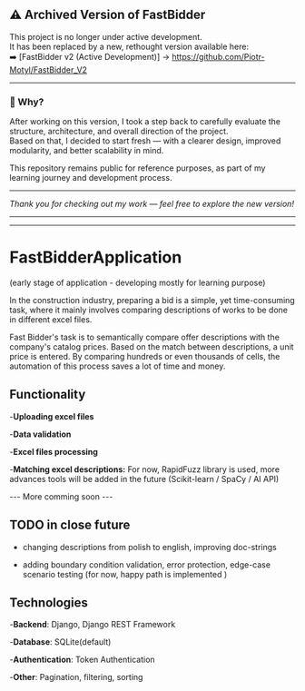 ## ⚠️ Archived Version of FastBidder

This project is no longer under active development.  
It has been replaced by a new, rethought version available here:  
➡️ [FastBidder v2 (Active Development)] -> https://github.com/Piotr-Motyl/FastBidder_V2

---

### 🧠 Why?

After working on this version, I took a step back to carefully evaluate the structure, architecture, and overall direction of the project.  
Based on that, I decided to start fresh — with a clearer design, improved modularity, and better scalability in mind.

This repository remains public for reference purposes, as part of my learning journey and development process.

---

*Thank you for checking out my work — feel free to explore the new version!*

---
---


# FastBidderApplication
(early stage of application - developing mostly for learning purpose)

In the construction industry, preparing a bid is a simple, yet time-consuming task, where it mainly involves comparing descriptions of works to be done in different excel files.

Fast Bidder's task is to semantically compare offer descriptions with the company's catalog prices. Based on the match between descriptions, a unit price is entered. By comparing hundreds or even thousands of cells, the automation of this process saves a lot of time and money.


## Functionality

-**Uploading excel files**

-**Data validation**

-**Excel files processing**

-**Matching excel descriptions:** For now, RapidFuzz library is used, more advances tools will be added in the future (Scikit-learn / SpaCy / AI API)

--- More comming soon ---

## TODO in close future

- changing descriptions from polish to english, improving doc-strings

- adding boundary condition validation, error protection, edge-case scenario testing (for now, happy path is implemented )


## Technologies

-**Backend**: Django, Django REST Framework


-**Database**: SQLite(default)

-**Authentication**: Token Authentication

-**Other**: Pagination, filtering, sorting
